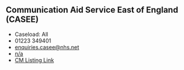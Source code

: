 
## Communication Aid Service East of England (CASEE)

- Caseload: All 
- <i class="fa fa-phone"></i> 01223 349401
- <i class="fa fa-envelope"></i> <a href="mailto:enquiries.casee@nhs.net">enquiries.casee@nhs.net</a>
- <i class="fa fa-home"></i> [n/a](n/a)
- [CM Listing Link](http://www.communicationmatters.org.uk/contact-assessment-service/east-of-england)
